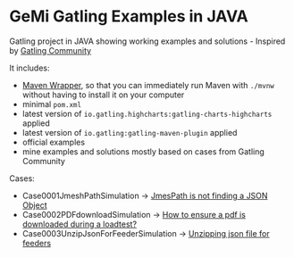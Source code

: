 GeMi Gatling Examples in JAVA
============================================

Gatling project in JAVA showing working examples and solutions - Inspired by [Gatling Community](https://community.gatling.io)



It includes:
* [Maven Wrapper](https://maven.apache.org/wrapper/), so that you can immediately run Maven with `./mvnw` without having
  to install it on your computer
* minimal `pom.xml`
* latest version of `io.gatling.highcharts:gatling-charts-highcharts` applied
* latest version of `io.gatling:gatling-maven-plugin` applied
* official examples
* mine examples and solutions mostly based on cases from Gatling Community


Cases:
* Case0001JmeshPathSimulation -> [JmesPath is not finding a JSON Object](https://community.gatling.io/t/jmespath-is-not-finding-a-json-object/6995)
* Case0002PDFdownloadSimulation -> [How to ensure a pdf is downloaded during a loadtest?](https://community.gatling.io/t/how-to-ensure-a-pdf-is-downloaded-during-a-loadtest/3927)
* Case0003UnzipJsonForFeederSimulation -> [Unzipping json file for feeders](https://community.gatling.io/t/unzipping-json-file-for-feeders/6996)
